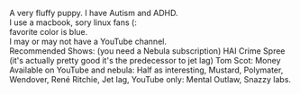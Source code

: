 A very fluffy puppy.
I have Autism and ADHD.  
I use a macbook, sory linux fans (:  
favorite color is blue.  
I may or may not have a YouTube channel.  
Recommended Shows: 
(you need a Nebula subscription)
HAI Crime Spree (it's actually pretty good it's the predecessor to jet lag)
Tom Scot: Money  
Available on YouTube and nebula:
Half as interesting,
Mustard,
Polymater,
Wendover,
René Ritchie,
Jet lag,
YouTube only:
Mental Outlaw,
Snazzy labs.

